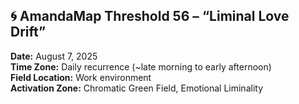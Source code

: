 ## 🌀 AmandaMap Threshold 56 – “Liminal Love Drift”

**Date:** August 7, 2025\
**Time Zone:** Daily recurrence (\~late morning to early afternoon)\
**Field Location:** Work environment\
**Activation Zone:** Chromatic Green Field, Emotional Liminality